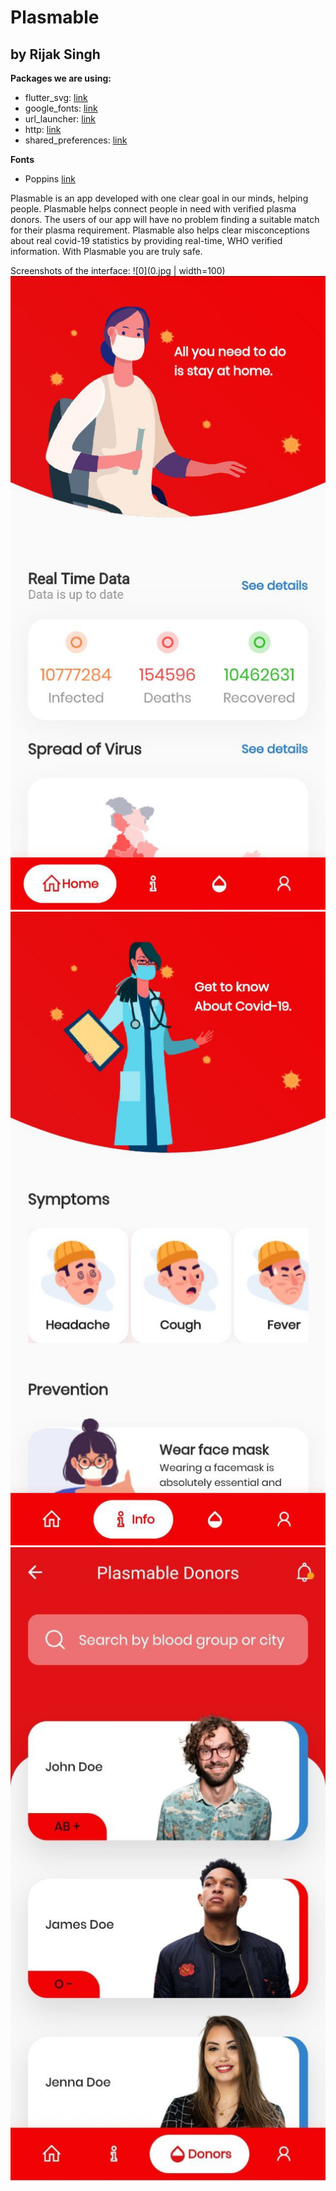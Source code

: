 # Plasmable

## by Rijak Singh

**Packages we are using:**

- flutter_svg: [link](https://pub.dev/packages/flutter_svg)
- google_fonts: [link](https://pub.dev/packages/google_fonts)
- url_launcher: [link](https://pub.dev/packages/url_launcher)
- http: [link](https://pub.dev/packages/http)
- shared_preferences: [link](https://pub.dev/packages/shared_preferences)

**Fonts**

- Poppins [link](https://fonts.google.com/specimen/Poppins)

Plasmable is an app developed with one clear goal in our minds, helping people. Plasmable helps connect people in need with verified plasma donors. The users of our app will have no problem finding a suitable match for their plasma requirement. Plasmable also helps clear misconceptions about real covid-19 statistics by providing real-time, WHO verified information. With Plasmable you are truly safe.

Screenshots of the interface:
![0](0.jpg | width=100) ![1](1.jpg) ![2](2.jpg) ![3](3.jpg)
